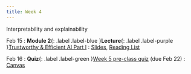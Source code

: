 ```yaml
---
title: Week 4
---
```


Interpretability and explainability

Feb 15
: **Module 2**{: .label .label-blue }**Lecture**{: .label .label-purple }[Trustworthy & Efficient AI Part I](/BMI702/lectures/module2/week04)
  : [Slides](/BMI702/assets/zitnik-BMI702-L4.pdf), [Reading List](/BMI702/lectures/module2/week04)

Feb 16
: **Quiz**{: .label .label-green }[Week 5 pre-class quiz](#) (due Feb 22)
  : [Canvas](https://canvas.harvard.edu/courses/134015)
